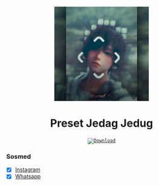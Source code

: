 <p align="center">
<a href="#"><img src="https://raw.githubusercontent.com/YusufExpert/YusufExpert.github.io/master/thumbnail.jpg" alt="Image" height="250"></a>
<b><h1 align="center">Preset Jedag Jedug</h1></b>
</p>

<p align="center">
<code><a href="https://github.com/YusufExpert/YusufExpert.github.io/raw/master/Jedag%20Jedug.zip"><img height="40" src="https://img.shields.io/badge/-$0-green?style=for-the-badge&logo=DocuSign&logoColor=white&label=Download&labelColor=blue" alt="Download"></a></code>
</p>

### Sosmed
- [x] [Instagram](https://www.instagram.com/yusuf.dkv)
- [x] [Whatsapp](https://wa.me/6283873115706)
